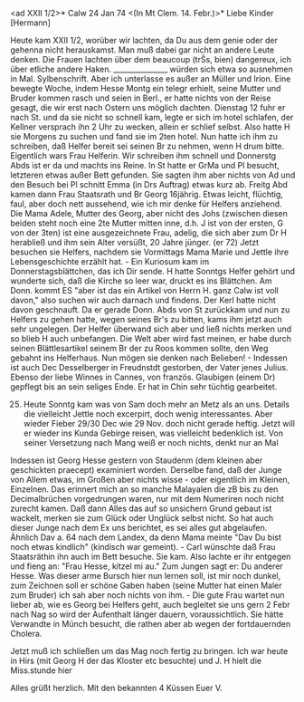 <ad XXII 1/2>* Calw 24 Jan 74
 <(In Mt Clem. 14. Febr.)>*
Liebe Kinder [Hermann]

Heute kam XXII 1/2, worüber wir lachten, da Du aus dem genie oder der gehenna nicht herauskamst. Man muß dabei gar nicht an andere Leute denken. Die Frauen lachten über dem beaucoup (trŠs, bien) dangereux, ich über etliche andere Haken. _______________ würden sich etwa so ausnehmen in Mal. 
Sylbenschrift. Aber ich unterlasse es außer an Müller und Irion. 
Eine bewegte Woche, indem Hesse Montg ein telegr erhielt, seine Mutter und Bruder kommen rasch und seien in Berl., er hatte nichts von der Reise gesagt, die wir erst nach Ostern uns möglich dachten. Dienstag 12 fuhr er nach St. und da sie nicht so schnell kam, legte er sich im hotel schlafen, der Kellner versprach ihn 2 Uhr zu wecken, allein er schlief selbst. Also hatte H sie Morgens zu suchen und fand sie im 2ten hotel. Nun hatte ich ihm zu schreiben, daß Helfer bereit sei seinen Br zu nehmen, wenn H drum bitte. Eigentlich wars Frau Helferin. Wir schreiben ihm schnell und Donnerstg Abds ist er da und machts ins Reine. In St hatte er GrMa und Pl besucht, letzteren etwas außer Bett gefunden. Sie sagten ihm aber nichts von Ad und den Besuch bei Pl schnitt Emma (in Drs Auftrag) etwas kurz ab. Freitg Abd kamen dann Frau Staatsrath und Br Georg 16jährig. Etwas leicht, flüchtig, faul, aber doch nett aussehend, wie ich mir denke für Helfers anziehend. Die Mama Adele, Mutter des Georg, aber nicht des Johs (zwischen diesen beiden steht noch eine 2te Mutter mitten inne, d.h. J ist von der ersten, G von der 3ten) ist eine ausgezeichnete Frau, adelig, die sich aber zum Dr H herabließ und ihm sein Alter versüßt, 20 Jahre jünger. (er 72) Jetzt besuchen sie Helfers, nachdem sie Vormittags Mama Marie und Jettle ihre Lebensgeschichte erzählt hat. - Ein Kuriosum kam im Donnerstagsblättchen, das ich Dir sende. H hatte Sonntgs Helfer gehört und wunderte sich, daß die Kirche so leer war, druckt es ins Blättchen. Am Donn. kommt ES "aber ist das ein Artikel von Herrn H. ganz Calw ist voll davon," also suchen wir auch darnach und findens. Der Kerl hatte nicht davon geschnauft. Da er gerade Donn. Abds von St zurückkam und nun zu Helfers zu gehen hatte, wegen seines Br's zu bitten, kams ihm jetzt auch sehr ungelegen. Der Helfer überwand sich aber und ließ nichts merken und so blieb H auch unbefangen. Die Welt aber wird fast meinen, er habe durch seinen Blättlesartikel seinem Br der zu Roos kommen sollte, den Weg gebahnt ins Helferhaus. Nun mögen sie denken nach Belieben! - Indessen ist auch Dec Desselberger in Freudnstdt gestorben, der Vater jenes Julius. Ebenso der liebe Winnes in Cannes, von französ. Glaubigen (einem Dr) gepflegt bis an sein seliges Ende. Er hat in Chin sehr tüchtig gearbeitet.

25. Heute Sonntg kam was von Sam doch mehr an Metz als an uns. Details die vielleicht Jettle noch excerpirt, doch wenig interessantes. Aber wieder Fieber 29/30 Dec wie 29 Nov. doch nicht gerade heftig. Jetzt will er wieder ins Kunda Gebirge reisen, was vielleicht bedenklich ist. Von seiner Versetzung nach Mang weiß er noch nichts, denkt nur an Mal

Indessen ist Georg Hesse gestern von Staudenm (dem kleinen aber geschickten praecept) examiniert worden. Derselbe fand, daß der Junge von Allem etwas, im Großen aber nichts wisse - oder eigentlich im Kleinen, Einzelnen. Das erinnert mich an so manche Malayalen die zB bis zu den Decimalbrüchen vorgedrungen waren, nur mit dem Numeriren noch nicht zurecht kamen. Daß dann Alles das auf so unsichern Grund gebaut ist wackelt, merken sie zum Glück oder Unglück selbst nicht. So hat auch dieser Junge nach dem Ex uns berichtet, es sei alles gut abgelaufen. Ähnlich Dav a. 64 nach dem Landex, da denn Mama meinte "Dav Du bist noch etwas kindlich" (kindisch war gemeint). - Carl wünschte daß Frau Staatsräthin ihn auch im Bett besuche. Sie kam. Also lachte er ihr entgegen und fieng an: "Frau Hesse, kitzel mi au." Zum Jungen sagt er: Du anderer Hesse. Was dieser arme Bursch hier nun lernen soll, ist mir noch dunkel, zum Zeichnen soll er schöne Gaben haben (seine Mutter hat einen Maler zum Bruder) ich sah aber noch nichts von ihm. - Die gute Frau wartet nun lieber ab, wie es Georg bei Helfers geht, auch begleitet sie uns gern 2 Febr nach Nag so wird der Aufenthalt länger dauern, voraussichtlich. Sie hätte Verwandte in Münch besucht, die rathen aber ab wegen der fortdauernden Cholera.

Jetzt muß ich schließen um das Mag noch fertig zu bringen. Ich war heute in Hirs (mit Georg H der das Kloster etc besuchte) und J. H hielt die Miss.stunde hier

Alles grüßt herzlich. Mit den bekannten 4 Küssen
 Euer V.
